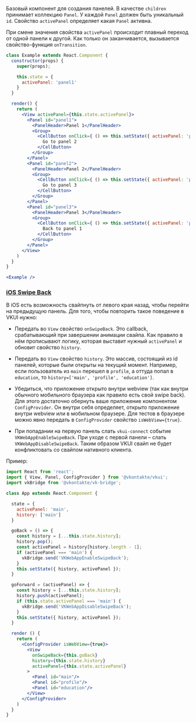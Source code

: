 Базовый компонент для создания панелей. В качестве `children` принимает коллекцию `Panel`.
У каждой `Panel` должен быть уникальный `id`. Свойство `activePanel` определяет какая `Panel` активна.

При смене значения свойства `activePanel` происходит плавный переход от одной панели к другой.
Как только он заканчивается, вызывается свойство-функция `onTransition`.

```jsx
class Example extends React.Component {
  constructor(props) {
    super(props);

    this.state = {
      activePanel: 'panel1'
    }
  }

  render() {
    return (
      <View activePanel={this.state.activePanel}>
        <Panel id="panel1">
          <PanelHeader>Panel 1</PanelHeader>
          <Group>
            <CellButton onClick={ () => this.setState({ activePanel: 'panel2' }) }>
              Go to panel 2
            </CellButton>
          </Group>
        </Panel>
        <Panel id="panel2">
          <PanelHeader>Panel 2</PanelHeader>
          <Group>
            <CellButton onClick={ () => this.setState({ activePanel: 'panel3' }) }>
              Go to panel 3
            </CellButton>
          </Group>
        </Panel>
        <Panel id="panel3">
          <PanelHeader>Panel 3</PanelHeader>
          <Group>
            <CellButton onClick={ () => this.setState({ activePanel: 'panel1' }) }>
              Back to panel 1
            </CellButton>
          </Group>
        </Panel>
      </View>
    )
  }
}

<Example />
```

### <a id="iosswipeback"></a>[iOS Swipe Back](#iosswipeback)

В iOS есть возможность свайпнуть от левого края назад, чтобы перейти на предыдущую панель. Для того, чтобы
повторить такое поведение в VKUI нужно:

* Передать во `View` свойство `onSwipeBack`. Это callback, срабатывающий при завершении анимации свайпа.
Как правило в нём прописывают логику, которая выставит нужный `activePanel` и обновит свойство `history`.

* Передать во `View` свойство `history`. Это массив, состоящий из id панелей, которые были открыты на текущий момент.
Например, если пользователь из `main` перешел в `profile`, а оттуда попал в `education`, то
`history=['main', 'profile', 'education']`.

* Убедиться, что приложение открыто внутри webview (так как внутри обычного мобильного браузера
как правило есть свой swipe back). Для этого достаточно обернуть ваше приложение компонентом `ConfigProvider`.
Он внутри себя определяет, открыто приложение внутри webview или в мобильном браузере. Для тестов в браузере
можно явно передать в `СonfigProvider` свойство `isWebView={true}`.

* При попадании на первую панель слать `vkui-сonnect` событие `VKWebAppEnableSwipeBack`. При уходе с первой панели –
слать `VKWebAppDisableSwipeBack`. Таким образом VKUI свайп не будет конфликтовать со свайпом нативного клиента.

Пример:

```jsx static
import React from 'react';
import { View, Panel, ConfigProvider } from '@vkontakte/vkui';
import vkBridge from '@vkontakte/vk-bridge';

class App extends React.Component {

  state = {
    activePanel: 'main',
    history: ['main']
  }

  goBack = () => {
    const history = [...this.state.history];
    history.pop();
    const activePanel = history[history.length - 1];
    if (activePanel === 'main') {
      vkBridge.send('VKWebAppEnableSwipeBack');
    }
    this.setState({ history, activePanel });
  }

  goForward = (activePanel) => {
    const history = [...this.state.history];
    history.push(activePanel);
    if (this.state.activePanel === 'main') {
      vkBridge.send('VKWebAppDisableSwipeBack');
    }
    this.setState({ history, activePanel });
  }

  render () {
    return (
      <ConfigProvider isWebView={true}>
        <View
          onSwipeBack={this.goBack}
          history={this.state.history}
          activePanel={this.state.activePanel}
        >
          <Panel id="main"/>
          <Panel id="profile"/>
          <Panel id="education"/>
        </View>
      </ConfigProvider>
    )
  }
}

```
